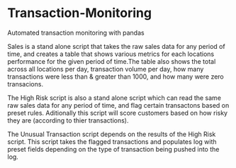 # Transaction-Monitoring
Automated transaction monitoring with pandas

Sales is a stand alone script that takes the raw sales data for any period of time, and creates a table that shows various metrics for each locations performance for the given period of time.The table also shows the total across all locations per day, transaction volume per day, how many transactions were less than & greater than 1000, and how many were zero transacions.

The High Risk script is also a stand alone script which can read the same raw sales data for any period of time, and flag certain transactons based on preset rules. Aditionally this script will score customers based on how risky they are (according to thier transactions). 

The Unusual Transaction script depends on the results of the High Risk script. This script takes the flagged transactions and populates log with preset fields depending on the type of transaction being pushed into the log. 
